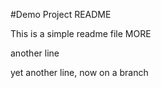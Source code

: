 #Demo Project README

This is a simple readme file
 MORE
 
 another line
 
 yet another line, now on a branch
 